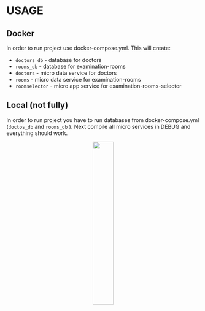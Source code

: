 # USAGE

## Docker

In order to run project use docker-compose.yml. This will create:

* `doctors_db`  -  database for doctors
* `rooms_db` - database for examination-rooms
* `doctors` - micro data service for doctors
* `rooms` - micro data service for examination-rooms
* `roomselector` - micro app service for examination-rooms-selector

## Local (not fully)

In order to run project you have to run databases from docker-compose.yml (`doctos_db` and `rooms_db` ). Next compile all micro services in DEBUG and everything should work.


<p align="center" width="100%">
    <img width="33%" src="https://i.ibb.co/TRGLDXJ/ddd.jpg"> 
</p>
